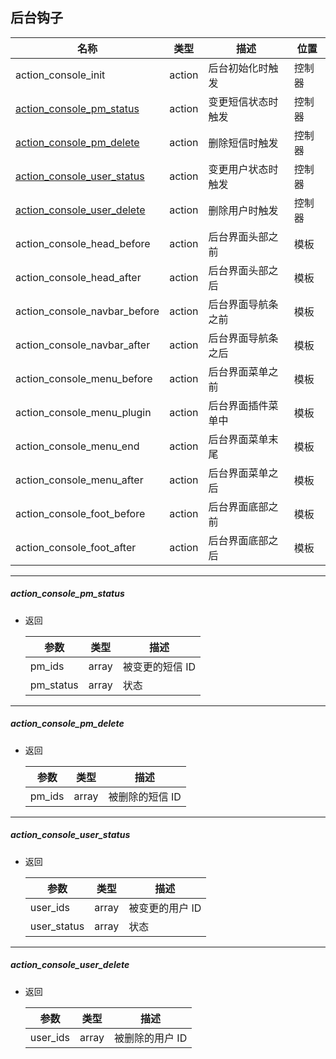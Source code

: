 ## 后台钩子

| 名称 | 类型 | 描述 | 位置 |
| - | - | - | - |
| action_console_init | action | 后台初始化时触发 | 控制器 |
| [action_console_pm_status](#action_console_pm_status) | action | 变更短信状态时触发 | 控制器 |
| [action_console_pm_delete](#action_console_pm_delete) | action | 删除短信时触发 | 控制器 |
| [action_console_user_status](#action_console_user_status) | action | 变更用户状态时触发 | 控制器 |
| [action_console_user_delete](#action_console_user_delete) | action | 删除用户时触发 | 控制器 |
| action_console_head_before | action | 后台界面头部之前 | 模板 |
| action_console_head_after | action | 后台界面头部之后  | 模板 |
| action_console_navbar_before | action | 后台界面导航条之前 | 模板 |
| action_console_navbar_after | action | 后台界面导航条之后 | 模板 |
| action_console_menu_before | action | 后台界面菜单之前 | 模板 |
| action_console_menu_plugin | action | 后台界面插件菜单中 | 模板 |
| action_console_menu_end | action | 后台界面菜单末尾 | 模板 |
| action_console_menu_after | action | 后台界面菜单之后 | 模板 |
| action_console_foot_before | action | 后台界面底部之前 | 模板 |
| action_console_foot_after | action | 后台界面底部之后 | 模板 |

----------

<span id="action_console_pm_status"></span>

##### action_console_pm_status

* 返回

  | 参数 | 类型 | 描述 |
  | - | - | - |
  | pm_ids | array | 被变更的短信 ID |
  | pm_status | array | 状态 |

----------

<span id="action_console_pm_delete"></span>

##### action_console_pm_delete

* 返回

  | 参数 | 类型 | 描述 |
  | - | - | - |
  | pm_ids | array | 被删除的短信 ID |

----------

<span id="action_console_user_status"></span>

##### action_console_user_status

* 返回

  | 参数 | 类型 | 描述 |
  | - | - | - |
  | user_ids | array | 被变更的用户 ID |
  | user_status | array | 状态 |

----------

<span id="action_console_user_delete"></span>

##### action_console_user_delete

* 返回

  | 参数 | 类型 | 描述 |
  | - | - | - |
  | user_ids | array | 被删除的用户 ID |
